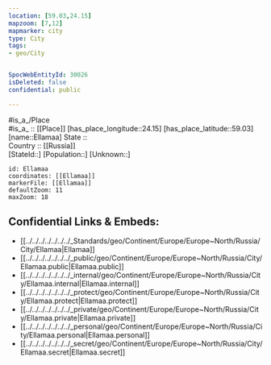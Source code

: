 ```yaml
---
location: [59.03,24.15] 
mapzoom: [7,12] 
mapmarker: city 
type: City
tags:
- geo/City


SpocWebEntityId: 30026
isDeleted: false
confidential: public

---
```

#is_a_/Place  
#is_a_ :: [[Place]] 
[has_place_longitude::24.15] 
[has_place_latitude::59.03] 
[name::Ellamaa] 
State ::  
Country :: [[Russia]]  
[StateId::] 
[Population::] 
[Unknown::] 


```leaflet
id: Ellamaa
coordinates: [[Ellamaa]] 
markerFile: [[Ellamaa]] 
defaultZoom: 11 
maxZoom: 18
```


## Confidential Links & Embeds: 
- [[../../../../../../../_Standards/geo/Continent/Europe/Europe~North/Russia/City/Ellamaa|Ellamaa]] 
- [[../../../../../../../_public/geo/Continent/Europe/Europe~North/Russia/City/Ellamaa.public|Ellamaa.public]] 
- [[../../../../../../../_internal/geo/Continent/Europe/Europe~North/Russia/City/Ellamaa.internal|Ellamaa.internal]] 
- [[../../../../../../../_protect/geo/Continent/Europe/Europe~North/Russia/City/Ellamaa.protect|Ellamaa.protect]] 
- [[../../../../../../../_private/geo/Continent/Europe/Europe~North/Russia/City/Ellamaa.private|Ellamaa.private]] 
- [[../../../../../../../_personal/geo/Continent/Europe/Europe~North/Russia/City/Ellamaa.personal|Ellamaa.personal]] 
- [[../../../../../../../_secret/geo/Continent/Europe/Europe~North/Russia/City/Ellamaa.secret|Ellamaa.secret]] 
